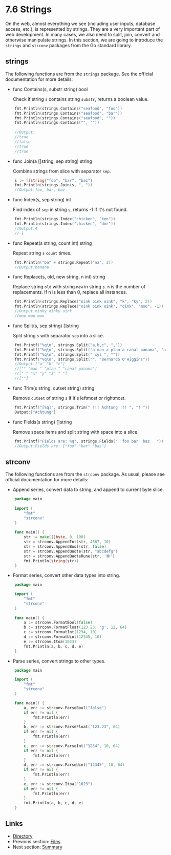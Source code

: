 # 7.6 Strings

On the web, almost everything we see (including user inputs, database access, etc.), is represented by strings. They are a very important part of web development. In many cases, we also need to split, join, convert and otherwise manipulate strings. In this section, we are going to introduce the `strings` and `strconv` packages from the Go standard library.

## strings

The following functions are from the `strings` package. See the official documentation for more details:

- func Contains(s, substr string) bool

	Check if string `s` contains string `substr`, returns a boolean value.
```Go	
	fmt.Println(strings.Contains("seafood", "foo"))
	fmt.Println(strings.Contains("seafood", "bar"))
	fmt.Println(strings.Contains("seafood", ""))
	fmt.Println(strings.Contains("", ""))
	
	//Output:
	//true
	//false
	//true
	//true
```
- func Join(a []string, sep string) string

	Combine strings from slice with separator `sep`.
```Go	
	s := []string{"foo", "bar", "baz"}
	fmt.Println(strings.Join(s, ", "))
	//Output:foo, bar, baz		
```			
- func Index(s, sep string) int 

	Find index of `sep` in string `s`, returns -1 if it's not found.
```Go	
	fmt.Println(strings.Index("chicken", "ken"))
	fmt.Println(strings.Index("chicken", "dmr"))
	//Output:4
	//-1
```
- func Repeat(s string, count int) string

	Repeat string `s` `count` times.
```Go	
	fmt.Println("ba" + strings.Repeat("na", 2))
	//Output:banana
```
- func Replace(s, old, new string, n int) string

	Replace string `old` with string `new` in string `s`. `n` is the number of replacements. If n is less than 0, replace all instances.
```Go	
	fmt.Println(strings.Replace("oink oink oink", "k", "ky", 2))
	fmt.Println(strings.Replace("oink oink oink", "oink", "moo", -1))
	//Output:oinky oinky oink
	//moo moo moo
```
- func Split(s, sep string) []string

	Split string `s` with separator `sep` into a slice.
```Go	
	fmt.Printf("%q\n", strings.Split("a,b,c", ","))
	fmt.Printf("%q\n", strings.Split("a man a plan a canal panama", "a "))
	fmt.Printf("%q\n", strings.Split(" xyz ", ""))
	fmt.Printf("%q\n", strings.Split("", "Bernardo O'Higgins"))
	//Output:["a" "b" "c"]
	//["" "man " "plan " "canal panama"]
	//[" " "x" "y" "z" " "]
	//[""]
```
- func Trim(s string, cutset string) string

	Remove `cutset` of string `s` if it's leftmost or rightmost.
```Go	
	fmt.Printf("[%q]", strings.Trim(" !!! Achtung !!! ", "! "))
	Output:["Achtung"]
```
- func Fields(s string) []string

	Remove space items and split string with space into a slice.
```Go	
	fmt.Printf("Fields are: %q", strings.Fields("  foo bar  baz   "))
	//Output:Fields are: ["foo" "bar" "baz"]
```

## strconv

The following functions are from the `strconv` package. As usual, please see official documentation for more details:

- Append series, convert data to string, and append to current byte slice.
```Go
	package main
	
	import (
		"fmt"
		"strconv"
	)
	
	func main() {
		str := make([]byte, 0, 100)
		str = strconv.AppendInt(str, 4567, 10)
		str = strconv.AppendBool(str, false)
		str = strconv.AppendQuote(str, "abcdefg")
		str = strconv.AppendQuoteRune(str, '单')
		fmt.Println(string(str))
	}
```
- Format series, convert other data types into string.
```Go
	package main

	import (
		"fmt"
		"strconv"
	)
	
	func main() {
		a := strconv.FormatBool(false)
		b := strconv.FormatFloat(123.23, 'g', 12, 64)
		c := strconv.FormatInt(1234, 10)
		d := strconv.FormatUint(12345, 10)
		e := strconv.Itoa(1023)
		fmt.Println(a, b, c, d, e)
	}
```
- Parse series, convert strings to other types.
```Go		
	package main

	import (
		"fmt"
		"strconv"
	)

	func main() {
		a, err := strconv.ParseBool("false")
		if err != nil {
			fmt.Println(err)
		}
		b, err := strconv.ParseFloat("123.23", 64)
		if err != nil {
			fmt.Println(err)
		}
		c, err := strconv.ParseInt("1234", 10, 64)
		if err != nil {
			fmt.Println(err)
		}
		d, err := strconv.ParseUint("12345", 10, 64)
		if err != nil {
			fmt.Println(err)
		}
		e, err := strconv.Itoa("1023")
		if err != nil {
			fmt.Println(err)
		}
		fmt.Println(a, b, c, d, e)
	}
```
## Links

- [Directory](preface.md)
- Previous section: [Files](07.5.md)
- Next section: [Summary](07.7.md)
